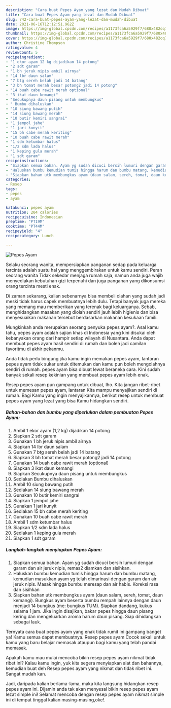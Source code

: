 ```yaml
---
description: "Cara buat Pepes Ayam yang lezat dan Mudah Dibuat"
title: "Cara buat Pepes Ayam yang lezat dan Mudah Dibuat"
slug: 742-cara-buat-pepes-ayam-yang-lezat-dan-mudah-dibuat
date: 2021-06-16T12:12:51.962Z
image: https://img-global.cpcdn.com/recipes/a1173fca6a5929f7/680x482cq70/pepes-ayam-foto-resep-utama.jpg
thumbnail: https://img-global.cpcdn.com/recipes/a1173fca6a5929f7/680x482cq70/pepes-ayam-foto-resep-utama.jpg
cover: https://img-global.cpcdn.com/recipes/a1173fca6a5929f7/680x482cq70/pepes-ayam-foto-resep-utama.jpg
author: Christine Thompson
ratingvalue: 4
reviewcount: 5
recipeingredient:
- "1 ekor ayam 12 kg dijadikan 14 potong"
- "2 sdt garam"
- "1 bh jeruk nipis ambil airnya"
- "14 lbr daun salam"
- "7 btg sereh belah jadi 14 batang"
- "3 bh tomat merah besar potong2 jadi 14 potong"
- "14 buah cabe rawit merah optional"
- "3 ikat daun kemangi"
- "Secukupnya daun pisang untuk membungkus"
- " Bumbu dihaluskan"
- "10 siung bawang putih"
- "14 siung bawang merah"
- "10 butir kemiri sangrai"
- "1 jempol jahe"
- "1 jari kunyit"
- "15 bh cabe merah keriting"
- "10 buah cabe rawit merah"
- "1 sdm ketumbar halus"
- "1/2 sdm lada halus"
- "1 keping gula merah"
- "1 sdt garam"
recipeinstructions:
- "Siapkan semua bahan. Ayam yg sudah dicuci bersih lumuri dengan garam dan air jeruk nipis, remas2 diamkan dan sisihkan."
- "Haluskan bumbu kemudian tumis hingga harum dan bumbu matang, kemudian masukkan ayam yg telah dimarinasi dengan garam dan air jeruk nipis. Masak hingga bumbu meresap dan air habis. Koreksi rasa dan sisihkan"
- "Siapkan bahan utk membungkus ayam (daun salam, sereh, tomat, daun kemangi). Bungkus ayam beserta bumbu rempah lainnya dengan daun menjadi 14 bungkus (me: bungkus TUM). Siapkan dandang, kukus selama 1 jam. Jika ingin disajikan, bakar pepes hingga daun pisang kering dan mengeluarkan aroma harum daun pisang. Siap dihidangkan sebagai lauk."
categories:
- Resep
tags:
- pepes
- ayam

katakunci: pepes ayam 
nutrition: 204 calories
recipecuisine: Indonesian
preptime: "PT19M"
cooktime: "PT44M"
recipeyield: "4"
recipecategory: Lunch

---
```



![Pepes Ayam](https://img-global.cpcdn.com/recipes/a1173fca6a5929f7/680x482cq70/pepes-ayam-foto-resep-utama.jpg)

Selaku seorang wanita, mempersiapkan panganan sedap pada keluarga tercinta adalah suatu hal yang menggembirakan untuk kamu sendiri. Peran seorang  wanita Tidak sekedar menjaga rumah saja, namun anda juga wajib menyediakan kebutuhan gizi terpenuhi dan juga panganan yang dikonsumsi orang tercinta mesti enak.

Di zaman  sekarang, kalian sebenarnya bisa membeli olahan yang sudah jadi meski tidak harus capek membuatnya lebih dulu. Tetapi banyak juga mereka yang memang mau memberikan yang terenak bagi keluarganya. Sebab, menghidangkan masakan yang diolah sendiri jauh lebih higienis dan bisa menyesuaikan makanan tersebut berdasarkan makanan kesukaan famili. 



Mungkinkah anda merupakan seorang penyuka pepes ayam?. Asal kamu tahu, pepes ayam adalah sajian khas di Indonesia yang kini disukai oleh kebanyakan orang dari hampir setiap wilayah di Nusantara. Anda dapat membuat pepes ayam hasil sendiri di rumah dan boleh jadi camilan favoritmu di akhir pekanmu.

Anda tidak perlu bingung jika kamu ingin memakan pepes ayam, lantaran pepes ayam tidak sukar untuk ditemukan dan kamu pun boleh mengolahnya sendiri di rumah. pepes ayam bisa dibuat lewat beraneka cara. Kini sudah banyak sekali resep kekinian yang membuat pepes ayam lebih enak.

Resep pepes ayam pun gampang untuk dibuat, lho. Kita jangan ribet-ribet untuk memesan pepes ayam, lantaran Kita mampu menyajikan sendiri di rumah. Bagi Kamu yang ingin menyajikannya, berikut resep untuk membuat pepes ayam yang lezat yang bisa Kamu hidangkan sendiri.

<!--inarticleads1-->

##### Bahan-bahan dan bumbu yang diperlukan dalam pembuatan Pepes Ayam:

1. Ambil 1 ekor ayam (1,2 kg) dijadikan 14 potong
1. Siapkan 2 sdt garam
1. Gunakan 1 bh jeruk nipis ambil airnya
1. Siapkan 14 lbr daun salam
1. Gunakan 7 btg sereh belah jadi 14 batang
1. Siapkan 3 bh tomat merah besar potong2 jadi 14 potong
1. Gunakan 14 buah cabe rawit merah (optional)
1. Siapkan 3 ikat daun kemangi
1. Siapkan Secukupnya daun pisang untuk membungkus
1. Sediakan  Bumbu dihaluskan
1. Ambil 10 siung bawang putih
1. Sediakan 14 siung bawang merah
1. Gunakan 10 butir kemiri sangrai
1. Siapkan 1 jempol jahe
1. Gunakan 1 jari kunyit
1. Sediakan 15 bh cabe merah keriting
1. Gunakan 10 buah cabe rawit merah
1. Ambil 1 sdm ketumbar halus
1. Siapkan 1/2 sdm lada halus
1. Sediakan 1 keping gula merah
1. Siapkan 1 sdt garam




<!--inarticleads2-->

##### Langkah-langkah menyiapkan Pepes Ayam:

1. Siapkan semua bahan. Ayam yg sudah dicuci bersih lumuri dengan garam dan air jeruk nipis, remas2 diamkan dan sisihkan.
1. Haluskan bumbu kemudian tumis hingga harum dan bumbu matang, kemudian masukkan ayam yg telah dimarinasi dengan garam dan air jeruk nipis. Masak hingga bumbu meresap dan air habis. Koreksi rasa dan sisihkan
1. Siapkan bahan utk membungkus ayam (daun salam, sereh, tomat, daun kemangi). Bungkus ayam beserta bumbu rempah lainnya dengan daun menjadi 14 bungkus (me: bungkus TUM). Siapkan dandang, kukus selama 1 jam. Jika ingin disajikan, bakar pepes hingga daun pisang kering dan mengeluarkan aroma harum daun pisang. Siap dihidangkan sebagai lauk.




Ternyata cara buat pepes ayam yang enak tidak rumit ini gampang banget ya! Kamu semua dapat membuatnya. Resep pepes ayam Cocok sekali untuk kamu yang baru belajar memasak ataupun bagi kamu yang telah pandai memasak.

Apakah kamu mau mulai mencoba bikin resep pepes ayam nikmat tidak ribet ini? Kalau kamu ingin, yuk kita segera menyiapkan alat dan bahannya, kemudian buat deh Resep pepes ayam yang nikmat dan tidak ribet ini. Sangat mudah kan. 

Jadi, daripada kalian berlama-lama, maka kita langsung hidangkan resep pepes ayam ini. Dijamin anda tak akan menyesal bikin resep pepes ayam lezat simple ini! Selamat mencoba dengan resep pepes ayam nikmat simple ini di tempat tinggal kalian masing-masing,oke!.

